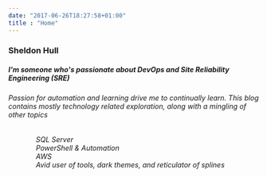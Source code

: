 ```yaml
---
date: "2017-06-26T18:27:58+01:00"
title : "Home"
---
```


### Sheldon Hull

##### I'm someone who's passionate about DevOps and Site Reliability Engineering (SRE)
###### Passion for automation and learning drive me to continually learn. This blog contains mostly technology related exploration, along with a mingling of other topics
<ul>
<i class="fas fa-database">&nbsp; &nbsp; &nbsp; &nbsp; SQL Server</i><br>
<i class="fas fa-terminal">&nbsp; &nbsp; &nbsp; &nbsp; PowerShell & Automation</i><br>
<i class="fab fa-aws">&nbsp; &nbsp; &nbsp; &nbsp; AWS</i><br>
<i class="fas fa-laptop-code">&nbsp; &nbsp; &nbsp; &nbsp; Avid user of tools, dark themes, and reticulator of splines</i><br>
</ul>
